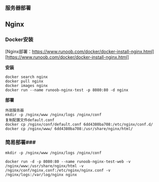 ### 服务器部署

## Nginx

### Docker安装

[Nginx部署：https://www.runoob.com/docker/docker-install-nginx.html][https://www.runoob.com/docker/docker-install-nginx.html]

**安装**

```
docker search nginx
docker pull nginx
docker images nginx
docker run --name runoob-nginx-test -p 8080:80 -d nginx
```

**部署**

~~~
外部服务器
mkdir -p /nginx/www /nginx/logs /nginx/conf
复制配置文件default.conf
docker cp /nginx/conf/default.conf 6dd4380ba708:/etc/nginx/conf.d/
docker cp /nginx/www/ 6dd4380ba708:/usr/share/nginx/html/
~~~

### 简易部署###

```
mkdir -p /nginx/www /nginx/logs /nginx/conf

docker run -d -p 8080:80 --name runoob-nginx-test-web -v /nginx/www:/usr/share/nginx/html -v /nginx/conf/nginx.conf:/etc/nginx/nginx.conf -v /nginx/logs:/var/log/nginx nginx
```